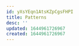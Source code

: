 ```yaml
---
id: yXsYEqn1AtsKZpCgsFHPI
title: Patterns
desc: ''
updated: 1644961726967
created: 1644961726967
---
```


